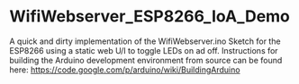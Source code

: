 # WifiWebserver_ESP8266_IoA_Demo
A quick and dirty implementation of the WifiWebserver.ino Sketch for the ESP8266 using a static web U/I to toggle LEDs on ad off.
Instructions for building the Arduino development environment from source can be found here:
https://code.google.com/p/arduino/wiki/BuildingArduino
